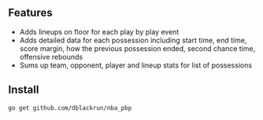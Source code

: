 ## Features

* Adds lineups on floor for each play by play event
* Adds detailed data for each possession including start time, end time, score margin, how the previous possession ended, second chance time, offensive rebounds
* Sums up team, opponent, player and lineup stats for list of possessions


## Install

	go get github.com/dblackrun/nba_pbp
